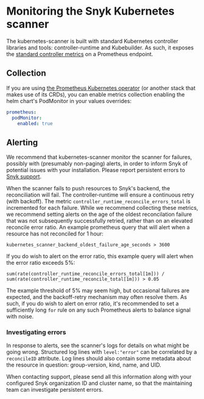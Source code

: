 # Monitoring the Snyk Kubernetes scanner

The kubernetes-scanner is built with standard Kubernetes controller libraries
and tools: controller-runtime and Kubebuilder. As such, it exposes the
[standard controller metrics](https://book.kubebuilder.io/reference/metrics-reference.html)
on a Prometheus endpoint.

## Collection

If you are using [the Prometheus Kubernetes operator](https://github.com/prometheus-operator/prometheus-operator)
(or another stack that makes use of its CRDs), you can enable metrics collection
enabling the helm chart's PodMonitor in your values overrides:

```yaml
prometheus:
  podMonitor:
    enabled: true
```

## Alerting

We recommend that kubernetes-scanner monitor the scanner for failures, possibly
with (presumably non-paging) alerts, in order to inform Snyk of potential issues
with your installation. Please report persistent errors to [Snyk
support](https://support.snyk.io/).

When the scanner fails to push resources to Snyk's backend, the reconciliation
will fail. The controller-runtime will ensure a continuous retry (with backoff).
The metric `controller_runtime_reconcile_errors_total` is incremented for each
failure. While we recommend collecting these metrics, we recommend setting
alerts on the age of the oldest reconcilation failure that was not subsequently
successfully retried, rather than on an elevated reconcile error ratio. An
example prometheus query that will alert when a resource has not reconciled for
1 hour:

```
kubernetes_scanner_backend_oldest_failure_age_seconds > 3600
```

If you do wish to alert on the error ratio, this example query will alert when
the error ratio exceeds 5%:

```
sum(rate(controller_runtime_reconcile_errors_total[1m])) / sum(rate(controller_runtime_reconcile_total[1m])) > 0.05
```

The example threshold of 5% may seem high, but occasional failures are
expected, and the backoff-retry mechanism may often resolve them. As such, if
you do wish to alert on error ratio, it's recommended to set a sufficiently long
`for` rule on any such Prometheus alerts to balance signal with noise.

### Investigating errors

In response to alerts, see the scanner's logs for details on what might be going
wrong. Structured log lines with `level:"error"` can be correlated by a
`reconcileID` attribute. Log lines should also contain some metadata about the
resource in question: group-version, kind, name, and UID.

When contacting support, please send all this information along with your
configured Snyk organization ID and cluster name, so that the maintaining team
can investigate persistent errors.
